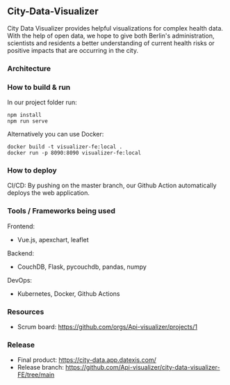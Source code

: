 ## City-Data-Visualizer

City Data Visualizer provides helpful visualizations for complex health data. With the help of open data, we hope to give both Berlin's administration, scientists and residents a better understanding of current health risks or positive impacts that are occurring in the city.

### Architecture

### How to build & run

In our project folder run:
```console
npm install
npm run serve
```

Alternatively you can use Docker:
```console
docker build -t visualizer-fe:local .
docker run -p 8090:8090 visualizer-fe:local
```

### How to deploy

CI/CD: By pushing on the master branch, our Github Action automatically deploys the web application.

### Tools / Frameworks being used

Frontend:
- Vue.js, apexchart, leaflet

Backend:
- CouchDB, Flask, pycouchdb, pandas, numpy

DevOps:
- Kubernetes, Docker, Github Actions

### Resources

- Scrum board: https://github.com/orgs/Api-visualizer/projects/1

### Release
- Final product: https://city-data.app.datexis.com/
- Release branch: https://github.com/Api-visualizer/city-data-visualizer-FE/tree/main

